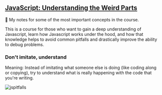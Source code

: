 ## [JavaScript: Understanding the Weird Parts](https://www.udemy.com/course/understand-javascript/)

🔺 My notes for some of the most important concepts in the course.

This is a course for those who want to gain a deep understanding of Javascript, learn how Javascript works under the hood, and how that knowledge helps to avoid common pitfalls and drastically improve the ability to debug problems. 

### Don't imitate, understand 
Meaning: Instead of imitating what someone else is doing (like coding along or copying), try to understand what is really happening with the code that you're writing. 

![jspitfalls](https://res.cloudinary.com/practicaldev/image/fetch/s--_LM23l-b--/c_limit%2Cf_auto%2Cfl_progressive%2Cq_auto%2Cw_880/https://thepracticaldev.s3.amazonaws.com/i/a2k7x6ghilt6hp5mhgd7.png)
